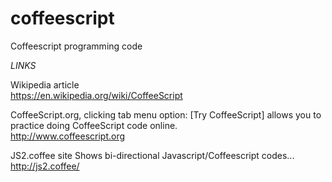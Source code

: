 # coffeescript
Coffeescript programming code

*LINKS*

Wikipedia article  
https://en.wikipedia.org/wiki/CoffeeScript  

CoffeeScript.org, clicking tab menu option: [Try CoffeeScript] allows you to practice doing CoffeeScript code online.  
http://www.coffeescript.org  

JS2.coffee site Shows bi-directional Javascript/Coffeescript codes...   
http://js2.coffee/  






